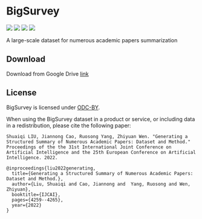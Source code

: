 # BigSurvey

![](https://img.shields.io/badge/version-v1.0-blue.svg)
![](https://img.shields.io/badge/language-ENG-lightgrey.svg)
[![](https://img.shields.io/badge/license-ODCBy-green.svg)](https://opendatacommons.org/licenses/by/1-0/)
[![](https://img.shields.io/badge/author-@sq-red.svg)](https://stevenlau6.github.io/)


A large-scale dataset for numerous academic papers summarization


## Download

Download from Google Drive [link](https://drive.google.com/drive/folders/1DNklRVFFH2jayR6JJeHxMjV74oCjWtie?usp=sharing)


## License
BigSurvey is licensed under [ODC-BY](https://opendatacommons.org/licenses/by/1-0/).

When using the BigSurvey dataset in a product or service, or including data in a redistribution, please cite the following paper:

```
Shuaiqi LIU, Jiannong Cao, Ruosong Yang, Zhiyuan Wen. "Generating a Structured Summary of Numerous Academic Papers: Dataset and Method." Proceedings of the the 31st International Joint Conference on Artificial Intelligence and the 25th European Conference on Artificial Intelligence. 2022.
```

```
@inproceedings{liu2022generating,
  title={Generating a Structured Summary of Numerous Academic Papers: Dataset and Method.},
  author={Liu, Shuaiqi and Cao, Jiannong and  Yang, Ruosong and Wen, Zhiyuan},
  booktitle={IJCAI},
  pages={4259--4265},
  year={2022}
}
```

